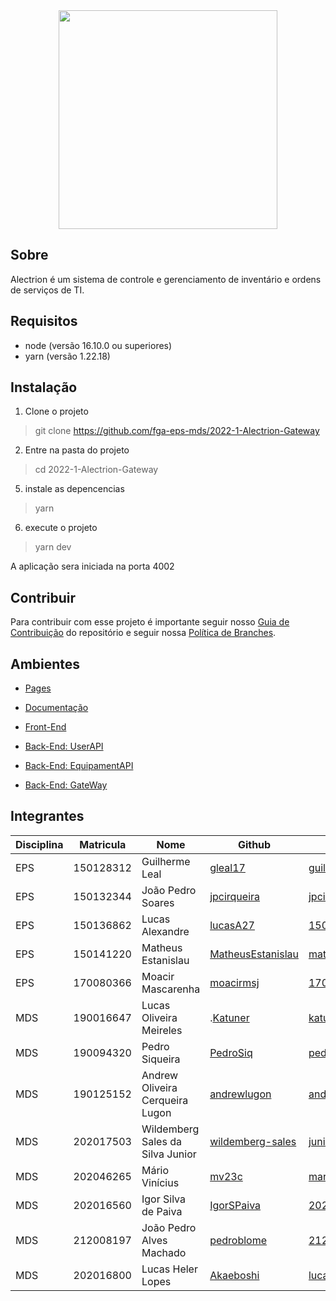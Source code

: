 <div align="center">
    <img src="https://github.com/fga-eps-mds/2022-1-Alectrion-DOC/blob/gh-pages/docs/documentation/Documentos/Identidade%20Visual/S%C3%ADmbolo_Alectrion.png?raw=true" height="350px" width="350px">
</div>

## Sobre

Alectrion é um sistema de controle e gerenciamento de inventário e ordens de serviços de TI.

## Requisitos

- node (versão 16.10.0 ou superiores)
- yarn (versão 1.22.18)

## Instalação

1. Clone o projeto 
> git clone https://github.com/fga-eps-mds/2022-1-Alectrion-Gateway
2. Entre na pasta do projeto
> cd 2022-1-Alectrion-Gateway
5. instale as depencencias
> yarn
6. execute o projeto
> yarn dev

A aplicação sera iniciada na porta 4002

## Contribuir
Para contribuir com esse projeto é importante seguir nosso [Guia de Contribuição](docs\documentation\Documentos\guia-contribuicao.md) do repositório e seguir nossa [Política de Branches](docs\documentation\Documentos\politicas-branch.md).

## Ambientes

- [Pages](https://fga-eps-mds.github.io/2022-1-Alectrion-DOC/)

- [Documentação](https://github.com/fga-eps-mds/2022-1-Alectrion-DOC)

- [Front-End](https://github.com/fga-eps-mds/2022-1-Alectrion-FrontEnd)

- [Back-End: UserAPI](https://github.com/fga-eps-mds/2022-1-Alectrion-UserAPI)
  
- [Back-End: EquipamentAPI](https://github.com/fga-eps-mds/2022-1-Alectrion-EquipamentApi) 

- [Back-End: GateWay](https://github.com/fga-eps-mds/2022-1-Alectrion-Gateway) 


## Integrantes

| Disciplina | Matricula | Nome | Github | E-mail |
|------------|-----------|------|--------|--------|
|EPS|150128312|Guilherme Leal|[gleal17](https://github.com/gleal17)|guilhermelml@gmail.com|
|EPS|150132344|João Pedro Soares|[jpcirqueira](https://github.com/jpcirqueira)|jpcirqueira81@gmail.com|
|EPS|150136862|Lucas Alexandre|[lucasA27](https://github.com/lucasA27)|150136862@aluno.unb.br|
|EPS|150141220|Matheus Estanislau|[MatheusEstanislau](https://github.com/MatheusEstanislau)|matheus.estanislau@icloud.com|
|EPS|170080366|Moacir Mascarenha|[moacirmsj](https://github.com/moacirmsj)|170080366@aluno.unb.br|
|MDS|190016647|Lucas Oliveira Meireles|.[Katuner](https://github.com/Katuner)|katunerx@gmail.com|
|MDS|190094320|Pedro Siqueira|[PedroSiq](https://github.com/PedroSiq)|pedroaugustossiqueira@gmail.com|
|MDS|190125152|Andrew Oliveira Cerqueira Lugon|[andrewlugon](https://github.com/andrewlugon)|andrewlugon000@gmail.com|
|MDS|202017503|Wildemberg Sales da Silva Junior|[wildemberg-sales](https://github.com/wildemberg-sales)|junior_sales2010@hotmail.com|
|MDS|202046265|Mário Vinícius|[mv23c](https://github.com/mv23c)|mario.mvbc@gmail.com|
|MDS|202016560|Igor Silva de Paiva|[IgorSPaiva](https://github.com/IgorSPaiva)|202016560@aluno.unb.br|
|MDS|212008197|João Pedro Alves Machado|[pedroblome](https://github.com/pedroblome)|212008197@aluno.unb.br|
|MDS|202016800|Lucas Heler Lopes|[Akaeboshi](https://github.com/Akaeboshi) |lucasheler3@gmail.com| 
